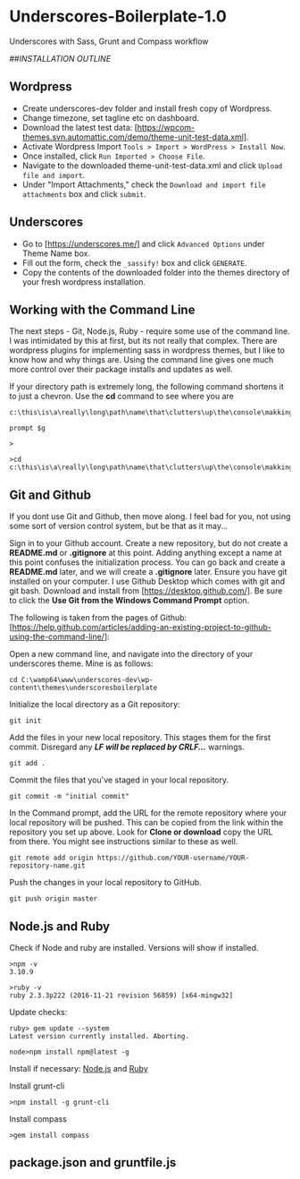 # Underscores-Boilerplate-1.0
Underscores with Sass, Grunt and Compass workflow

##*INSTALLATION OUTLINE*
## Wordpress
- Create underscores-dev folder and install fresh copy of Wordpress.
- Change timezone, set tagline etc on dashboard.
- Download the latest test data: [https://wpcom-themes.svn.automattic.com/demo/theme-unit-test-data.xml].
- Activate Wordpress Import `Tools > Import > WordPress > Install Now`.
- Once installed, click `Run Imported > Choose File`.
- Navigate to the downloaded theme-unit-test-data.xml and click `Upload file and import`.
- Under "Import Attachments," check the `Download and import file attachments` box and click `submit`.

## Underscores
- Go to [https://underscores.me/] and click `Advanced Options` under Theme Name box.
- Fill out the form, check the `_sassify!` box and click `GENERATE`.
- Copy the contents of the downloaded folder into the themes directory of your fresh wordpress installation.

## Working with the Command Line
The next steps - Git, Node.js, Ruby - require some use of the command line.  
I was intimidated by this at first, but its not really that complex.
There are wordpress plugins for implementing sass in wordpress themes,
but I like to know how and why things are.
Using the command line gives one much more control over their package installs
and updates as well.

If your directory path is extremely long, the following command shortens it to just a chevron.  Use the **cd** command to see where you are 
```
c:\this\is\a\really\long\path\name\that\clutters\up\the\console\makking\things\hard\to\read>

prompt $g

>

>cd
c:\this\is\a\really\long\path\name\that\clutters\up\the\console\makking\things\hard\to\read>
```

## Git and Github
If you dont use Git and Github, then move along. I feel bad for you, not using some sort of version control system, but be that as it may...

Sign in to your Github account.
Create a new repository, but do not create a **README.md** or **.gitignore** at this point. Adding anything except a name at this point confuses the initialization process. 
You can go back and create a **README.md** later, and we will create a **.gitignore** later.
Ensure you have git installed on your computer.  I use Github Desktop which comes with git and git bash. Download
and install from [https://desktop.github.com/]. Be sure to click the **Use Git from the Windows Command Prompt** option.

The following is taken from the pages of Github: [https://help.github.com/articles/adding-an-existing-project-to-github-using-the-command-line/]:

Open a new command line, and navigate into the directory of your underscores theme.  Mine is as follows:
```console
cd C:\wamp64\www\underscores-dev\wp-content\themes\underscoresboilerplate
```

Initialize the local directory as a Git repository:
```console
git init
``` 

Add the files in your new local repository. This stages them for the first commit. Disregard any **_LF will be replaced by CRLF..._** warnings.
```console
git add .
```  

Commit the files that you've staged in your local repository.
```console
git commit -m "initial commit"
``` 

In the Command prompt, add the URL for the remote repository where your local repository will be pushed.  This can be copied from the link within the repository you set up above.  Look for **Clone or download** copy the URL from there.  You might see instructions similar to these as well.
```console
git remote add origin https://github.com/YOUR-username/YOUR-repository-name.git
``` 

Push the changes in your local repository to GitHub.
```console
git push origin master
``` 

## Node.js and Ruby
Check if Node and ruby are installed.  Versions will show if installed.
```console
>npm -v
3.10.9

>ruby -v
ruby 2.3.3p222 (2016-11-21 revision 56859) [x64-mingw32]

```

Update checks:
```console
ruby> gem update --system
Latest version currently installed. Aborting.

node>npm install npm@latest -g
```

Install if necessary: [Node.js](https://nodejs.org/en/) and [Ruby](https://rubyinstaller.org/)

Install grunt-cli
```console
>npm install -g grunt-cli
```

Install compass
```console
>gem install compass
```

## package.json and gruntfile.js
